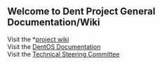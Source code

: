 ## Welcome to Dent Project General Documentation/Wiki 

Visit the *[project wiki](https://github.com/dentproject/docs/wiki)<br>
Visit the [DentOS Documentation](https://github.com/dentproject/dentOS/wiki)<br>
Visit the [Technical Steering Committee](https://github.com/dentproject/docs/wiki/Technical-Steering-Committee)
